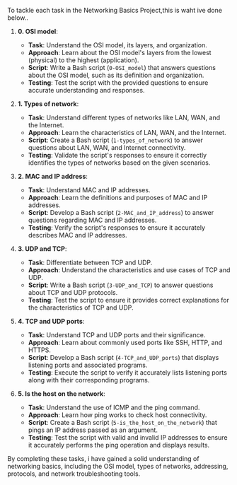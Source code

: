 To tackle each task in the Networking Basics Project,this is waht ive done below..

1. **0. OSI model**:
   - **Task**: Understand the OSI model, its layers, and organization.
   - **Approach**: Learn about the OSI model's layers from the lowest (physical) to the highest (application).
   - **Script**: Write a Bash script (`0-OSI_model`) that answers questions about the OSI model, such as its definition and organization.
   - **Testing**: Test the script with the provided questions to ensure accurate understanding and responses.

2. **1. Types of network**:
   - **Task**: Understand different types of networks like LAN, WAN, and the Internet.
   - **Approach**: Learn the characteristics of LAN, WAN, and the Internet.
   - **Script**: Create a Bash script (`1-types_of_network`) to answer questions about LAN, WAN, and Internet connectivity.
   - **Testing**: Validate the script's responses to ensure it correctly identifies the types of networks based on the given scenarios.

3. **2. MAC and IP address**:
   - **Task**: Understand MAC and IP addresses.
   - **Approach**: Learn the definitions and purposes of MAC and IP addresses.
   - **Script**: Develop a Bash script (`2-MAC_and_IP_address`) to answer questions regarding MAC and IP addresses.
   - **Testing**: Verify the script's responses to ensure it accurately describes MAC and IP addresses.

4. **3. UDP and TCP**:
   - **Task**: Differentiate between TCP and UDP.
   - **Approach**: Understand the characteristics and use cases of TCP and UDP.
   - **Script**: Write a Bash script (`3-UDP_and_TCP`) to answer questions about TCP and UDP protocols.
   - **Testing**: Test the script to ensure it provides correct explanations for the characteristics of TCP and UDP.

5. **4. TCP and UDP ports**:
   - **Task**: Understand TCP and UDP ports and their significance.
   - **Approach**: Learn about commonly used ports like SSH, HTTP, and HTTPS.
   - **Script**: Develop a Bash script (`4-TCP_and_UDP_ports`) that displays listening ports and associated programs.
   - **Testing**: Execute the script to verify it accurately lists listening ports along with their corresponding programs.

6. **5. Is the host on the network**:
   - **Task**: Understand the use of ICMP and the ping command.
   - **Approach**: Learn how ping works to check host connectivity.
   - **Script**: Create a Bash script (`5-is_the_host_on_the_network`) that pings an IP address passed as an argument.
   - **Testing**: Test the script with valid and invalid IP addresses to ensure it accurately performs the ping operation and displays results.

By completing these tasks, i have gained a solid understanding of networking basics, including the OSI model, types of networks, addressing, protocols, and network troubleshooting tools.
